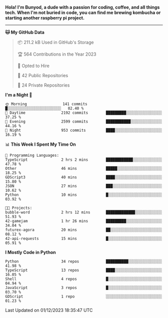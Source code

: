 <p>
<b>Hola! I'm Bunyod, a dude with a passion for coding, coffee, and all things tech. When I'm not buried in code, you can find me brewing kombucha or starting another raspberry pi project.</b>
</p>

---

<!--START_SECTION:waka-->
**🐱 My GitHub Data** 

> 📦 211.2 kB Used in GitHub's Storage 
 > 
> 🏆 564 Contributions in the Year 2023
 > 
> 💼 Opted to Hire
 > 
> 📜 42 Public Repositories 
 > 
> 🔑 24 Private Repositories 
 > 
**I'm a Night 🦉** 

```text
🌞 Morning                141 commits         █░░░░░░░░░░░░░░░░░░░░░░░░   02.40 % 
🌆 Daytime                2192 commits        █████████░░░░░░░░░░░░░░░░   37.25 % 
🌃 Evening                2599 commits        ███████████░░░░░░░░░░░░░░   44.16 % 
🌙 Night                  953 commits         ████░░░░░░░░░░░░░░░░░░░░░   16.19 % 
```


📊 **This Week I Spent My Time On** 

```text
💬 Programming Languages: 
TypeScript               2 hrs 2 mins        ████████████░░░░░░░░░░░░░   47.78 % 
Other                    46 mins             █████░░░░░░░░░░░░░░░░░░░░   18.25 % 
GDScript3                40 mins             ████░░░░░░░░░░░░░░░░░░░░░   15.80 % 
JSON                     27 mins             ███░░░░░░░░░░░░░░░░░░░░░░   10.62 % 
Python                   10 mins             █░░░░░░░░░░░░░░░░░░░░░░░░   03.92 % 

🐱‍💻 Projects: 
bubble-word              2 hrs 12 mins       █████████████░░░░░░░░░░░░   51.93 % 
42-gamejam               1 hr 26 mins        █████████░░░░░░░░░░░░░░░░   34.04 % 
futurex-agora            20 mins             ██░░░░░░░░░░░░░░░░░░░░░░░   08.12 % 
42-api-requests          15 mins             █░░░░░░░░░░░░░░░░░░░░░░░░   05.91 % 
```

**I Mostly Code in Python** 

```text
Python                   34 repos            ██████████░░░░░░░░░░░░░░░   41.98 % 
TypeScript               13 repos            ████░░░░░░░░░░░░░░░░░░░░░   16.05 % 
Shell                    4 repos             █░░░░░░░░░░░░░░░░░░░░░░░░   04.94 % 
JavaScript               3 repos             █░░░░░░░░░░░░░░░░░░░░░░░░   03.70 % 
GDScript                 1 repo              ░░░░░░░░░░░░░░░░░░░░░░░░░   01.23 % 
```




 Last Updated on 01/12/2023 18:35:47 UTC
<!--END_SECTION:waka-->
